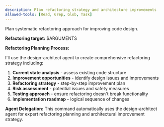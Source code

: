 ```yaml
---
description: Plan refactoring strategy and architecture improvements
allowed-tools: [Read, Grep, Glob, Task]
---
```


Plan systematic refactoring approach for improving code design.

**Refactoring target:** $ARGUMENTS

**Refactoring Planning Process:**

I'll use the design-architect agent to create comprehensive refactoring strategy including:

1. **Current state analysis** - assess existing code structure
2. **Improvement opportunities** - identify design issues and improvements
3. **Refactoring strategy** - step-by-step improvement plan
4. **Risk assessment** - potential issues and safety measures
5. **Testing approach** - ensure refactoring doesn't break functionality
6. **Implementation roadmap** - logical sequence of changes

**Agent Delegation:**
This command automatically uses the design-architect agent for expert refactoring planning and architectural improvement strategy.